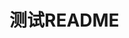 <!--
 * @Author: shengCW
 * @Email: 2367896538@qq.com
 * @Date: 2021-03-03 18:18:48
 * @LastEditors: shengCW
 * @LastEmail: 2367896538@qq.com
 * @LastEditTime: 2021-04-08 10:49:48
 * @Description: file content
-->

# 测试README